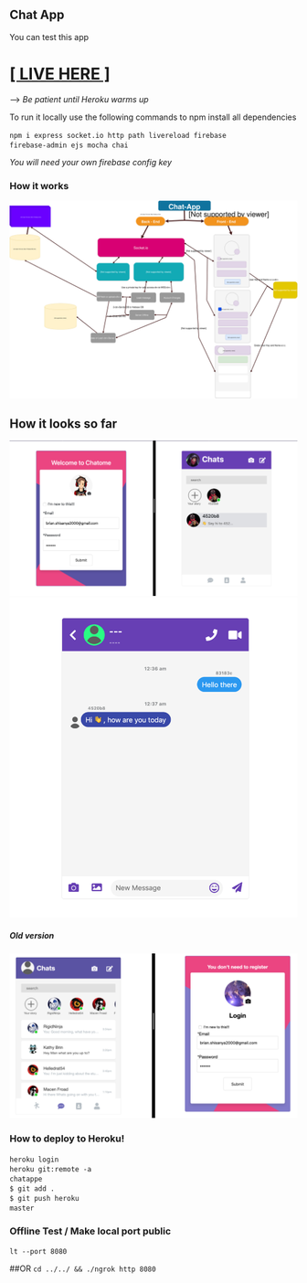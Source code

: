 ## Chat App

You can test this app <a href="https://chatappe.herokuapp.com/"><h1>[ LIVE HERE ]</h1></a> --> <i>Be patient until Heroku warms up</i>

To run it locally use the following commands to npm install all dependencies

<code>npm i express socket.io http path livereload firebase firebase-admin ejs mocha chai</code>

<i>You will need your  own firebase config key</i>


### How it works
<img src="Img/howItWorks.svg">


## How it looks so far
<img src="Img/snap1.png">
<img src="Img/snap2.png">


##### Old version
<img src="Img/Chat_app.png">

### How to deploy to Heroku!
<code>heroku login </code><br>
<code>heroku git:remote -a chatappe</code><br>
<code>$ git add .</code><br>
<code>$ git push heroku master</code><br>

### Offline Test / Make local port public
<code>lt --port 8080</code>

##OR
<code>cd ../../ && ./ngrok http 8080</code>